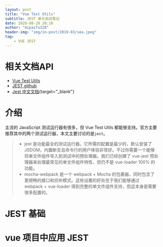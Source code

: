 ```yaml
---
layout: post
title: "Vue Test Utils"
subtitle: JEST 单元测试笔记
date: 2020-08-20 20:10
author: "mipaifu328"
header-img: "img/in-post/2019-03/sea.jpeg"
tag: 
    - VUE JEST
---
```


# 相关文档API

- [Vue Test Utils](https://vue-test-utils.vuejs.org/zh/)
- [JEST github](https://github.com/facebook/jest)
- [Jest 中文文档](http://facebook.github.io/jest/docs/zh-Hans/getting-started.html){target="_blank"}

# 介绍

主流的 JavaScript 测试运行器有很多，但 Vue Test Utils 都能够支持。官方主要推荐其中的两个测试运行器，本文主要讨论的是`jest`。

> - jest 是功能最全的测试运行器。它所需的配置是最少的，默认安装了 JSDOM，内置断言且命令行的用户体验非常好。不过你需要一个能够将单文件组件导入到测试中的预处理器。我们已经创建了 vue-jest 预处理器来处理最常见的单文件组件特性，但仍不是 vue-loader 100% 的功能。
> - mocha-webpack 是一个 webpack + Mocha 的包裹器，同时包含了更顺畅的接口和侦听模式。这些设置的好处在于我们能够通过 webpack + vue-loader 得到完整的单文件组件支持，但这本身是需要很多配置的。

# JEST 基础

# vue 项目中应用 JEST